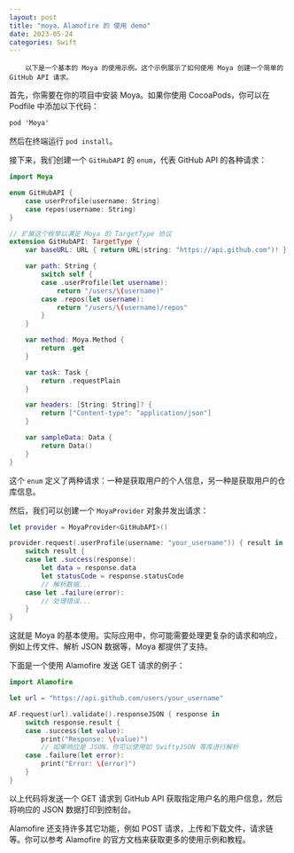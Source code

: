 ```yaml
---
layout: post
title: "moya、Alamofire 的 使用 demo"
date: 2023-05-24
categories: Swift
---
```

        以下是一个基本的 Moya 的使用示例。这个示例展示了如何使用 Moya 创建一个简单的 GitHub API 请求。

首先，你需要在你的项目中安装 Moya。如果你使用 CocoaPods，你可以在 Podfile 中添加以下代码：

```swift
pod 'Moya'
```

然后在终端运行 `pod install`。

接下来，我们创建一个 `GitHubAPI` 的 `enum`，代表 GitHub API 的各种请求：

```swift
import Moya

enum GitHubAPI {
    case userProfile(username: String)
    case repos(username: String)
}

// 扩展这个枚举以满足 Moya 的 TargetType 协议
extension GitHubAPI: TargetType {
    var baseURL: URL { return URL(string: "https://api.github.com")! }

    var path: String {
        switch self {
        case .userProfile(let username):
            return "/users/\(username)"
        case .repos(let username):
            return "/users/\(username)/repos"
        }
    }

    var method: Moya.Method {
        return .get
    }

    var task: Task {
        return .requestPlain
    }

    var headers: [String: String]? {
        return ["Content-type": "application/json"]
    }

    var sampleData: Data {
        return Data()
    }
}
```

这个 `enum` 定义了两种请求：一种是获取用户的个人信息，另一种是获取用户的仓库信息。

然后，我们可以创建一个 `MoyaProvider` 对象并发出请求：

```swift
let provider = MoyaProvider<GitHubAPI>()

provider.request(.userProfile(username: "your_username")) { result in
    switch result {
    case let .success(response):
        let data = response.data
        let statusCode = response.statusCode
        // 解析数据...
    case let .failure(error):
        // 处理错误...
    }
}
```

这就是 Moya 的基本使用。实际应用中，你可能需要处理更复杂的请求和响应，例如上传文件、解析 JSON 数据等，Moya 都提供了支持。



下面是一个使用 Alamofire 发送 GET 请求的例子：

```swift
import Alamofire

let url = "https://api.github.com/users/your_username"

AF.request(url).validate().responseJSON { response in
    switch response.result {
    case .success(let value):
        print("Response: \(value)")
        // 如果响应是 JSON，你可以使用如 SwiftyJSON 等库进行解析
    case .failure(let error):
        print("Error: \(error)")
    }
}
```

以上代码将发送一个 GET 请求到 GitHub API 获取指定用户名的用户信息，然后将响应的 JSON 数据打印到控制台。

Alamofire 还支持许多其它功能，例如 POST 请求，上传和下载文件，请求链等。你可以参考 Alamofire 的官方文档来获取更多的使用示例和教程。